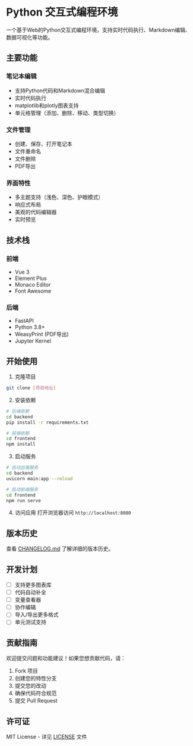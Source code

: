 # Python 交互式编程环境

一个基于Web的Python交互式编程环境，支持实时代码执行、Markdown编辑、数据可视化等功能。

## 主要功能

### 笔记本编辑
- 支持Python代码和Markdown混合编辑
- 实时代码执行
- matplotlib和plotly图表支持
- 单元格管理（添加、删除、移动、类型切换）

### 文件管理
- 创建、保存、打开笔记本
- 文件重命名
- 文件删除
- PDF导出

### 界面特性
- 多主题支持（浅色、深色、护眼模式）
- 响应式布局
- 美观的代码编辑器
- 实时预览

## 技术栈

### 前端
- Vue 3
- Element Plus
- Monaco Editor
- Font Awesome

### 后端
- FastAPI
- Python 3.8+
- WeasyPrint (PDF导出)
- Jupyter Kernel

## 开始使用

1. 克隆项目
```bash
git clone [项目地址]
```

2. 安装依赖
```bash
# 后端依赖
cd backend
pip install -r requirements.txt

# 前端依赖
cd frontend
npm install
```

3. 启动服务
```bash
# 启动后端服务
cd backend
uvicorn main:app --reload

# 启动前端服务
cd frontend
npm run serve
```

4. 访问应用
打开浏览器访问 `http://localhost:8080`

## 版本历史

查看 [CHANGELOG.md](./CHANGELOG.md) 了解详细的版本历史。

## 开发计划

- [ ] 支持更多图表库
- [ ] 代码自动补全
- [ ] 变量查看器
- [ ] 协作编辑
- [ ] 导入/导出更多格式
- [ ] 单元测试支持

## 贡献指南

欢迎提交问题和功能建议！如果您想贡献代码，请：

1. Fork 项目
2. 创建您的特性分支
3. 提交您的改动
4. 确保代码符合规范
5. 提交 Pull Request

## 许可证

MIT License - 详见 [LICENSE](./LICENSE) 文件


